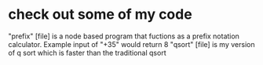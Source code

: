 # check out some of my code
"prefix" [file] is a node based program that fuctions as a prefix notation calculator. Example input of "+35" would return 8 
"qsort" [file] is my version of q sort which is faster than the traditional qsort
